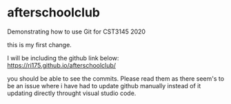 # afterschoolclub
Demonstrating how to use Git for CST3145 2020

this is my first change.


I will be including the github link below:
https://ri175.github.io/afterschoolclub/

you should be able to see the commits. Please read them as there seem's to be an issue where i have had to update github manually instead of it updating directly throught visual studio code.
